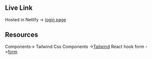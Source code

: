 
## Live Link
Hosted in Netlify -> [login page](https://assingment12-client.firebaseapp.com/)


## Resources 
 Components->
Tailwind Css Components ->[Tailwind](https://tailwindcss.com/)
React hook form ->[form](https://react-hook-form.com/)
